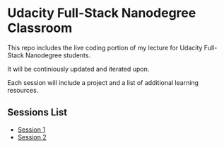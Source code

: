 # Udacity Full-Stack Nanodegree Classroom

This repo includes the live coding portion of my lecture for Udacity Full-Stack Nanodegree students.

It will be continiously updated and iterated upon.

Each session will include a project and a list of additional learning resources.

## Sessions List

- [Session 1](https://github.com/HossamAbubakr/Udacity-Full-Stack-Classroom/tree/main/Session%201)
- [Session 2](https://github.com/HossamAbubakr/Udacity-Full-Stack-Classroom/tree/main/Session%202)
